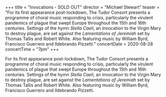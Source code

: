 +++
title = "Invocations - SOLD OUT"
director = "Michael Stewart"
teaser = "For its first appearance post-lockdown, The Tudor Consort presents a programme of choral music responding to crisis, particularly the virulent pandemics of plague that swept Europe throughout the 15th and 16th centuries. Settings of the hymn *Stella Caeli*, an invocation to the Virgin Mary to destroy plague, are set against the *Lamentations of Jeremiah* set by Thomas Tallis and Robert White. Also featuring music by William Byrd, Francisco Guerrero and Ildebrando Pizzetti."
concertDate = 2020-08-28
concertTime = "7pm"
+++

For its first appearance post-lockdown, The Tudor Consort presents a programme of choral music responding to crisis, particularly the virulent pandemics of plague that swept Europe throughout the 15th and 16th centuries. Settings of the hymn *Stella Caeli*, an invocation to the Virgin Mary to destroy plague, are set against the *Lamentations of Jeremiah* set by Thomas Tallis and Robert White. Also featuring music by William Byrd, Francisco Guerrero and Ildebrando Pizzetti.
